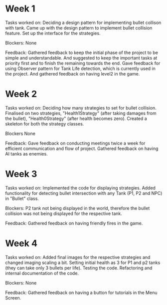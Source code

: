 # Week 1
Tasks worked on: Deciding a design pattern for implementing bullet collison with tank. Came up with the design pattern to implement bullet collision feature. Set up the interface for the strategies.

Blockers: None

Feedback: Gathered feedback to keep the initial phase of the project to be simple and understandable. And suggested to keep the important tasks at priority first and to finish the remaining towards the end. Gave feedback for using Observer pattern for Tank Life detection, which is currently used in the project. And gathered feedback on having level2 in the game. 

# Week 2
Tasks worked on: Deciding how many strategies to set for bullet collision. Finalised on two strategies, "Health1Strategy" (after taking damages from the bullet), "Health0Strategy" (after health becomes zero). Created a skeleton for both the strategy classes. 

Blockers None

Feedback: Gave feedback on conducting meetings twice a week for efficient communication and flow of project. Gathered feedback on having AI tanks as enemies. 

# Week 3
Tasks worked on: Implemented the code for displaying strategies. Added functionality for detecting bullet intersection with any Tank (P1, P2 and NPC) in "Bullet" class. 

Blockers: P2 tank not being displayed in the world, therefore the bullet collision was not being displayed for the respective tank. 

Feedback: Gathered feedback on having friendly fires in the game. 

# Week 4
Tasks worked on: Added final images for the respective strategies and changed imaging scaling a bit. Setting initial health as 3 for P1 and p2 tanks (they can take only 3 bullets per life). Testing the code. Refactoring and internal documentation of the code. 

Blockers: None

Feedback: Gathered feedback on having a button for tutorials in the Menu Screen. 

